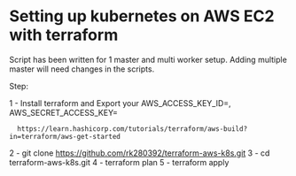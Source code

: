 # Setting up kubernetes on AWS EC2 with terraform

Script has been written for 1 master and multi worker setup. Adding multiple master will need changes in the scripts.

Step:
   
   1 - Install terraform and Export your AWS_ACCESS_KEY_ID=, AWS_SECRET_ACCESS_KEY=

      https://learn.hashicorp.com/tutorials/terraform/aws-build?in=terraform/aws-get-started

   2 - git clone https://github.com/rk280392/terraform-aws-k8s.git
   3 - cd terraform-aws-k8s.git
   4 - terraform plan
   5 - terraform apply
